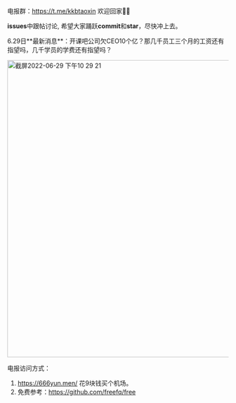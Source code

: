 电报群：https://t.me/kkbtaoxin 欢迎回家🌺🌺

**issues**中跟帖讨论, 希望大家踊跃**commit**和**star**，尽快冲上去。


<p>6.29日**最新消息**：开课吧公司欠CEO10个亿？那几千员工三个月的工资还有指望吗，几千学员的学费还有指望吗？</p>

<img width="675" alt="截屏2022-06-29 下午10 29 21" src="https://user-images.githubusercontent.com/108401943/176462661-87af82df-19c0-401c-a7b8-3c84fe487bb5.png">


电报访问方式：
1. https://666yun.men/ 花9块钱买个机场。
2. 免费参考：https://github.com/freefq/free
